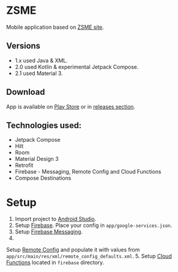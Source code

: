 # ZSME

Mobile application based on [ZSME site](https://zsme.tarnow.pl).

## Versions

- 1.x used Java & XML.
- 2.0 used Kotlin & experimental Jetpack Compose.
- 2.1 used Material 3.

## Download

App is available on [Play Store](https://play.google.com/store/apps/details?id=pl.vemu.zsme) or
in [releases section](https://github.com/xVemu/zsme/releases).

## Technologies used:

* Jetpack Compose
* Hilt
* Room
* Material Design 3
* Retrofit
* Firebase - Messaging, Remote Config and Cloud Functions
* Compose Destinations

# Setup

1. Import project to [Android Studio](https://developer.android.com/studio).
2. Setup [Firebase](). Place your config in `app/google-services.json`.
3. Setup [Firebase Messaging](https://firebase.google.com/docs/cloud-messaging/android/client).
4.
Setup [Remote Config](https://firebase.google.com/docs/remote-config/get-started?platform=android)
and populate it with values from `app/src/main/res/xml/remote_config_defaults.xml`.
5. Setup [Cloud Functions](https://firebase.google.com/docs/functions/get-started?gen=2nd) located
   in `firebase` directory.
